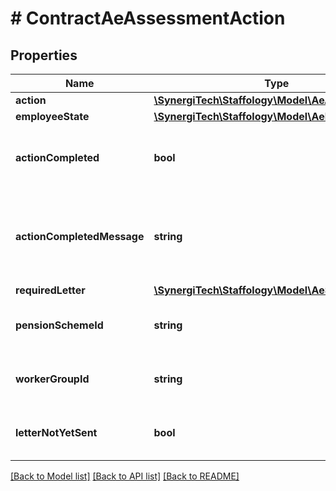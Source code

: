 # # ContractAeAssessmentAction

## Properties

Name | Type | Description | Notes
------------ | ------------- | ------------- | -------------
**action** | [**\SynergiTech\Staffology\Model\AeAction**](AeAction.md) |  | [optional]
**employeeState** | [**\SynergiTech\Staffology\Model\AeEmployeeState**](AeEmployeeState.md) |  | [optional]
**actionCompleted** | **bool** | Indicates whether or not the required action was successfully completed | [optional]
**actionCompletedMessage** | **string** | Gives further information about the action taken or the reason if wasn&#39;t successfully completed | [optional]
**requiredLetter** | [**\SynergiTech\Staffology\Model\AeStatutoryLetter**](AeStatutoryLetter.md) |  | [optional]
**pensionSchemeId** | **string** | The PensionSchemeId that a completed action relates to | [optional]
**workerGroupId** | **string** | The WorkerGroupId that a completed action relates to | [optional]
**letterNotYetSent** | **bool** | Indicates whether or not any required letter has been sent | [optional]

[[Back to Model list]](../../README.md#models) [[Back to API list]](../../README.md#endpoints) [[Back to README]](../../README.md)

